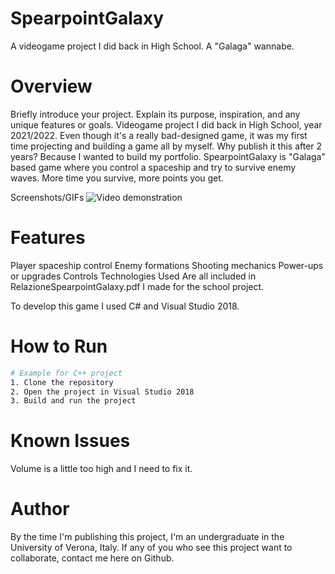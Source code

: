 # SpearpointGalaxy
 A videogame project I did back in High School. A "Galaga" wannabe.
 
# Overview
Briefly introduce your project. Explain its purpose, inspiration, and any unique features or goals.
Videogame project I did back in High School, year 2021/2022. Even though it's a really bad-designed game, it was my first time projecting and building a game all by myself. Why publish it this after 2 years? Because I wanted to build my portfolio. 
SpearpointGalaxy is "Galaga" based game where you control a spaceship and try to survive enemy waves. More time you survive, more points you get. 

Screenshots/GIFs
![Video demonstration](SpearpointGalaxyVideo.gif)

# Features

Player spaceship control
Enemy formations
Shooting mechanics
Power-ups or upgrades
Controls
Technologies Used
Are all included in RelazioneSpearpointGalaxy.pdf I made for the school project. 

To develop this game I used C# and Visual Studio 2018.

# How to Run

```bash
# Example for C++ project
1. Clone the repository
2. Open the project in Visual Studio 2018
3. Build and run the project
```
# Known Issues
Volume is a little too high and I need to fix it. 

# Author
By the time I'm publishing this project, I'm an undergraduate in the University of Verona, Italy. If any of you who see this project want to collaborate, contact me here on Github. 
